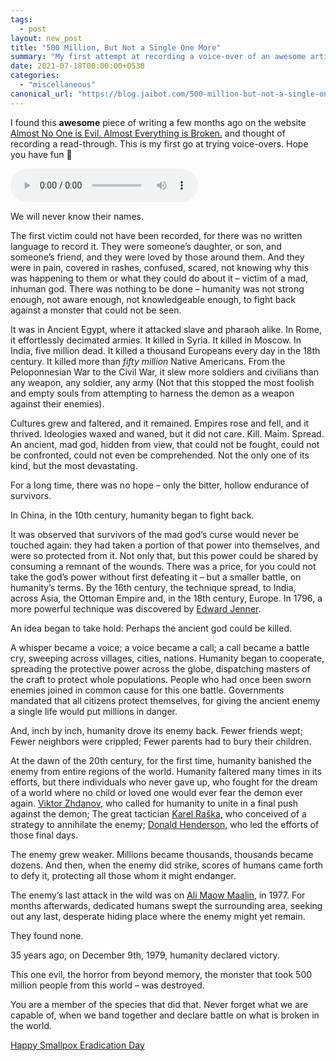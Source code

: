 ```yaml
---
tags:
  - post
layout: new_post
title: "500 Million, But Not a Single One More"
summary: "My first attempt at recording a voice-over of an awesome article"
date: 2021-07-18T00:00:00+0530
categories:
  - "miscellaneous"
canonical_url: "https://blog.jaibot.com/500-million-but-not-a-single-one-more/"
---
```


I found this __awesome__ piece of writing a few months ago on the website [Almost No One is Evil. Almost Everything is Broken.](https://blog.jaibot.com/500-million-but-not-a-single-one-more/) and thought of recording a read-through. This is my first go at trying voice-overs. Hope you have fun 🙂

<audio
    controls
    src="../assets/audio/posts/500-million-but-not-a-single-one-more/500-million-but-not-a-single-one-more.mp3">
    Your browser does not support the <code>audio</code> element.
</audio>

We will never know their names.

The first victim could not have been recorded, for there was no written language to record it. They were someone’s daughter, or son, and someone’s friend, and they were loved by those around them. And they were in pain, covered in rashes, confused, scared, not knowing why this was happening to them or what they could do about it – victim of a mad, inhuman god. There was nothing to be done – humanity was not strong enough, not aware enough, not knowledgeable enough, to fight back against a monster that could not be seen.

It was in Ancient Egypt, where it attacked slave and pharaoh alike. In Rome, it effortlessly decimated armies. It killed in Syria. It killed in Moscow.  In India, five million dead. It killed a thousand Europeans every day in the 18th century. It killed more than _fifty million_ Native Americans. From the Peloponnesian War to the Civil War, it slew more soldiers and civilians than any weapon, any soldier, any army (Not that this stopped the most foolish and empty souls from attempting to harness the demon as a weapon against their enemies).

Cultures grew and faltered, and it remained. Empires rose and fell, and it thrived. Ideologies waxed and waned, but it did not care. Kill. Maim. Spread. An ancient, mad god, hidden from view, that could not be fought, could not be confronted, could not even be comprehended. Not the only one of its kind, but the most devastating.

For a long time, there was no hope – only the bitter, hollow endurance of survivors.

In China, in the 10th century, humanity began to fight back.

It was observed that survivors of the mad god’s curse would never be touched again: they had taken a portion of that power into themselves, and were so protected from it. Not only that, but this power could be shared by consuming a remnant of the wounds. There was a price, for you could not take the god’s power without first defeating it – but a smaller battle, on humanity’s terms. By the 16th century, the technique spread, to India, across Asia, the Ottoman Empire and, in the 18th century, Europe. In 1796, a more powerful technique was discovered by [Edward Jenner](http://en.wikipedia.org/wiki/Edward_Jenner).

An idea began to take hold: Perhaps the ancient god could be killed.

A whisper became a voice; a voice became a call; a call became a battle cry, sweeping across villages, cities, nations. Humanity began to cooperate, spreading the protective power across the globe, dispatching masters of the craft to protect whole populations. People who had once been sworn enemies joined in common cause for this one battle. Governments mandated that all citizens protect themselves, for giving the ancient enemy a single life would put millions in danger.

And, inch by inch, humanity drove its enemy back. Fewer friends wept; Fewer neighbors were crippled; Fewer parents had to bury their children.

At the dawn of the 20th century, for the first time, humanity banished the enemy from entire regions of the world. Humanity faltered many times in its efforts, but there individuals who never gave up, who fought for the dream of a world where no child or loved one would ever fear the demon ever again. [Viktor Zhdanov](http://en.wikipedia.org/wiki/Viktor_Zhdanov), who called for humanity to unite in a final push against the demon; The great tactician [Karel Raška](http://en.wikipedia.org/wiki/Karel_Ra%C5%A1ka), who conceived of a strategy to annihilate the enemy; [Donald Henderson](http://en.wikipedia.org/wiki/Donald_Henderson), who led the efforts of those final days.

The enemy grew weaker. Millions became thousands, thousands became dozens. And then, when the enemy did strike, scores of humans came forth to defy it, protecting all those whom it might endanger.

The enemy’s last attack in the wild was on [Ali Maow Maalin](http://en.wikipedia.org/wiki/Ali_Maow_Maalin), in 1977. For months afterwards, dedicated humans swept the surrounding area, seeking out any last, desperate hiding place where the enemy might yet remain.

They found none.

35 years ago, on December 9th, 1979, humanity declared victory.

This one evil, the horror from beyond memory, the monster that took 500 million people from this world – was destroyed.

You are a member of the species that did that. Never forget what we are capable of, when we band together and declare battle on what is broken in the world.

[Happy Smallpox Eradication Day](https://en.wikipedia.org/wiki/Smallpox#Eradication)
